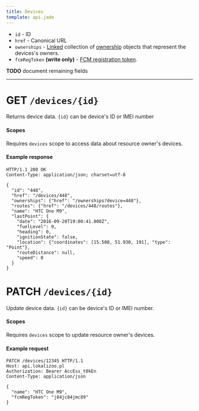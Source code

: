 ```yaml
---
title: Devices
template: api.jade
---
```


- `id` - ID
- `href` - Canonical URL
- `ownerships` - [Linked](../links.html) collection of [ownership](ownerships.html) objects that represent the devices's owners.
- `fcmRegToken` **(write only)** - [FCM registration token](https://firebase.google.com/docs/cloud-messaging/concept-options#credentials).

**TODO** document remaining fields

---

# GET `/devices/{id}`

Returns device data. `{id}` can be device's ID or IMEI number

#### Scopes
Requires `devices` scope to access data about resource owner's devices.

#### Example response

```http
HTTP/1.1 200 OK
Content-Type: application/json; charset=utf-8

{
  "id": "448",
  "href": "/devices/448",
  "ownerships": {"href": "/ownerships?device=448"},
  "routes": {"href": "/devices/448/routes"},
  "name": "HTC One M9",
  "lastPoint": {
    "date": "2016-09-20T19:00:41.000Z",
    "fuelLevel": 0,
    "heading": 0,
    "ignitionState": false,
    "location": {"coordinates": [15.508, 51.930, 191], "type": "Point"},
    "routeDistance": null,
    "speed": 0
  }
}
```

# PATCH `/devices/{id}`

Update device data. `{id}` can be device's ID or IMEI number.

#### Scopes
Requires `devices` scope to update resource owner's devices.

#### Example request
```http
PATCH /devices/12345 HTTP/1.1
Host: api.lokalizoo.pl
Authorization: Bearer AccEss_t0kEn
Content-Type: application/json

{
  "name": "HTC One M9",
  "fcmRegToken": "j84jc84jmc89"
}
```
